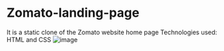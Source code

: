 # Zomato-landing-page
  It is a static clone of the Zomato website home page
  Technologies used: HTML and CSS
  ![image](https://user-images.githubusercontent.com/114435298/220544570-6b7648d2-66aa-4353-92e1-8c2c0df567ae.png)

  
